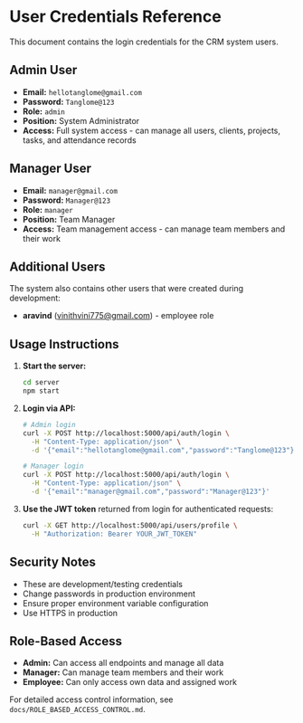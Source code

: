 # User Credentials Reference

This document contains the login credentials for the CRM system users.

## Admin User
- **Email:** `hellotanglome@gmail.com`
- **Password:** `Tanglome@123`
- **Role:** `admin`
- **Position:** System Administrator
- **Access:** Full system access - can manage all users, clients, projects, tasks, and attendance records

## Manager User
- **Email:** `manager@gmail.com`
- **Password:** `Manager@123`
- **Role:** `manager`
- **Position:** Team Manager
- **Access:** Team management access - can manage team members and their work

## Additional Users
The system also contains other users that were created during development:
- **aravind** (vinithvini775@gmail.com) - employee role

## Usage Instructions

1. **Start the server:**
   ```bash
   cd server
   npm start
   ```

2. **Login via API:**
   ```bash
   # Admin login
   curl -X POST http://localhost:5000/api/auth/login \
     -H "Content-Type: application/json" \
     -d '{"email":"hellotanglome@gmail.com","password":"Tanglome@123"}'

   # Manager login
   curl -X POST http://localhost:5000/api/auth/login \
     -H "Content-Type: application/json" \
     -d '{"email":"manager@gmail.com","password":"Manager@123"}'
   ```

3. **Use the JWT token** returned from login for authenticated requests:
   ```bash
   curl -X GET http://localhost:5000/api/users/profile \
     -H "Authorization: Bearer YOUR_JWT_TOKEN"
   ```

## Security Notes

- These are development/testing credentials
- Change passwords in production environment
- Ensure proper environment variable configuration
- Use HTTPS in production

## Role-Based Access

- **Admin:** Can access all endpoints and manage all data
- **Manager:** Can manage team members and their work
- **Employee:** Can only access own data and assigned work

For detailed access control information, see `docs/ROLE_BASED_ACCESS_CONTROL.md`.

